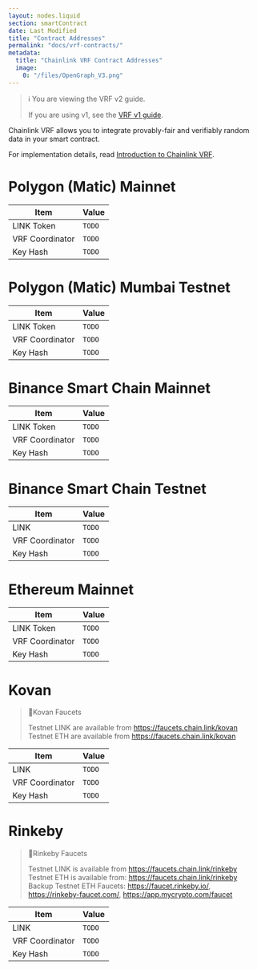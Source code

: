 ```yaml
---
layout: nodes.liquid
section: smartContract
date: Last Modified
title: "Contract Addresses"
permalink: "docs/vrf-contracts/"
metadata:
  title: "Chainlink VRF Contract Addresses"
  image:
    0: "/files/OpenGraph_V3.png"
---
```


> ℹ️ You are viewing the VRF v2 guide.
>
> If you are using v1, see the [VRF v1 guide](./v1).

Chainlink VRF allows you to integrate provably-fair and verifiably random data in your smart contract.

For implementation details, read [Introduction to Chainlink VRF](../chainlink-vrf/).

# Polygon (Matic) Mainnet

|Item|Value|
|---|---|
|LINK Token|`TODO`|
|VRF Coordinator|`TODO`|
|Key Hash|`TODO`|

# Polygon (Matic) Mumbai Testnet

|Item|Value|
|---|---|
|LINK Token|`TODO`|
|VRF Coordinator|`TODO`|
|Key Hash|`TODO`|

# Binance Smart Chain Mainnet

|Item|Value|
|---|---|
|LINK Token|`TODO`|
|VRF Coordinator|`TODO`|
|Key Hash|`TODO`|

# Binance Smart Chain Testnet

|Item|Value|
|---|---|
|LINK|`TODO`|
|VRF Coordinator|`TODO`|
|Key Hash|`TODO`|



# Ethereum Mainnet

|Item|Value|
|---|---|
|LINK Token|`TODO`|
|VRF Coordinator|`TODO`|
|Key Hash|`TODO`|

# Kovan

> 🚰Kovan Faucets
>
> Testnet LINK are available from https://faucets.chain.link/kovan
> Testnet ETH are available from https://faucets.chain.link/kovan

|Item|Value|
|---|---|
|LINK|`TODO`|
|VRF Coordinator|`TODO`|
|Key Hash|`TODO`|

# Rinkeby

> 🚰Rinkeby Faucets
>
> Testnet LINK is available from https://faucets.chain.link/rinkeby
> Testnet ETH is available from: https://faucets.chain.link/rinkeby
> Backup Testnet ETH Faucets: https://faucet.rinkeby.io/, https://rinkeby-faucet.com/, https://app.mycrypto.com/faucet

|Item|Value|
|---|---|
|LINK|`TODO`|
|VRF Coordinator|`TODO`|
|Key Hash|`TODO`|
